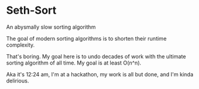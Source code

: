 # Seth-Sort
An abysmally slow sorting algorithm

The goal of modern sorting algorithms is to shorten their runtime complexity. 

That's boring. My goal here is to undo decades of work with the ultimate sorting algorithm of all time. My goal is at least O(n^n). 

Aka it's 12:24 am, I'm at a hackathon, my work is all but done, and I'm kinda delirious. 
